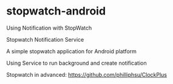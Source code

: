 # stopwatch-android
Using Notification with StopWatch

Stopwatch Notification Service

A simple stopwatch application for Android platform

Using Service to run background and create notification

Stopwatch in advanced: https://github.com/philliphsu/ClockPlus
